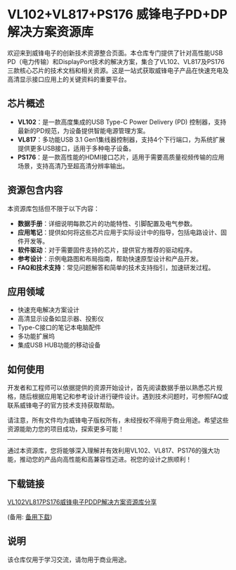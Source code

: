 # VL102+VL817+PS176 威锋电子PD+DP解决方案资源库

欢迎来到威锋电子的创新技术资源整合页面。本仓库专门提供了针对高性能USB PD（电力传输）和DisplayPort技术的解决方案，集合了VL102、VL817及PS176三款核心芯片的技术文档和相关资源。这是一站式获取威锋电子产品在快速充电及高清显示接口应用上的关键资料的重要平台。

## 芯片概述

- **VL102**：是一款高度集成的USB Type-C Power Delivery (PD) 控制器，支持最新的PD规范，为设备提供智能电源管理方案。
- **VL817**：多功能USB 3.1 Gen1集线器控制器，支持4个下行端口，为系统扩展提供更多USB接口，适用于多种电子设备。
- **PS176**：是一款高性能的HDMI接口芯片，适用于需要高质量视频传输的应用场景，支持高清乃至超高清分辨率输出。

## 资源包含内容

本资源库包括但不限于以下内容：
- **数据手册**：详细说明每款芯片的功能特性、引脚配置及电气参数。
- **应用笔记**：提供如何将这些芯片应用于实际设计中的指导，包括电路设计、固件开发等。
- **软件驱动**：对于需要固件支持的芯片，提供官方推荐的驱动程序。
- **参考设计**：示例电路图和布局指南，帮助快速原型设计和产品开发。
- **FAQ和技术支持**：常见问题解答和简单的技术支持指引，加速研发过程。

## 应用领域

- 快速充电解决方案设计
- 高清显示设备如显示器、投影仪
- Type-C接口的笔记本电脑配件
- 多功能扩展坞
- 集成USB HUB功能的移动设备

## 如何使用

开发者和工程师可以依据提供的资源开始设计，首先阅读数据手册以熟悉芯片规格，随后根据应用笔记和参考设计进行硬件设计。遇到技术问题时，可参照FAQ或联系威锋电子的官方技术支持获取帮助。

请注意，所有文件均为威锋电子版权所有，未经授权不得用于商业用途。希望这些资源能助力您的项目成功，探索更多可能！

---

通过本资源库，您将能够深入理解并有效利用VL102、VL817、PS176的强大功能，推动您的产品向高性能和高兼容性迈进。祝您的设计之旅顺利！

## 下载链接
[VL102VL817PS176威锋电子PDDP解决方案资源库分享](https://pan.quark.cn/s/c019e22bf4f3) 

(备用: [备用下载](https://pan.baidu.com/s/189rSp1IokR4RKyjzG9UQBg?pwd=1234))

## 说明

该仓库仅用于学习交流，请勿用于商业用途。

